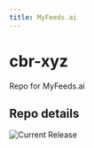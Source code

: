 ```yaml
---
title: MyFeeds.ai
---
```


# cbr-xyz
Repo for MyFeeds.ai


## Repo details

![Current Release](https://img.shields.io/badge/release-v1.34.0-blue)

